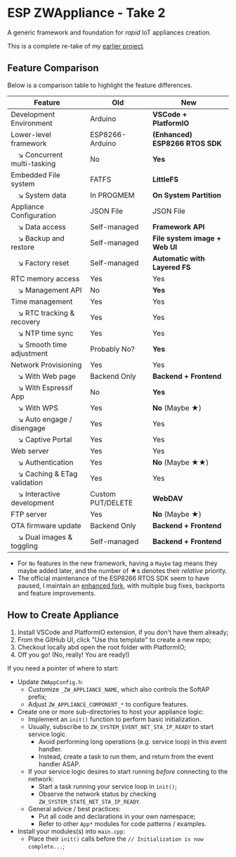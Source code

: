 # ESP ZWAppliance - Take 2

A generic framework and foundation for *rapid* IoT appliances creation.

This is a complete re-take of my [earlier project](https://github.com/Adam5Wu/ESPZWAppliance).

## Feature Comparison

Below is a comparison table to highlight the feature differences.

| Feature                                  | Old               | New                                  |
| ---------------------------------------- | ----------------- | ------------------------------------ |
| Development Environment                  | Arduino           | **VSCode + PlatformIO**              |
| Lower-level framework                    | ESP8266-Arduino   | **(Enhanced) ESP8266 RTOS SDK**      |
| &#8195;&#8600; Concurrent multi-tasking  | No                | **Yes**                              |
| Embedded File system                     | FATFS             | **LittleFS**                         |
| &#8195;&#8600; System data               | In PROGMEM        | **On System Partition**              |
| Appliance Configuration                  | JSON File         | JSON File                            |
| &#8195;&#8600; Data access               | Self-managed      | **Framework API**                    |
| &#8195;&#8600; Backup and restore        | Self-managed      | **File system image + Web UI**       |
| &#8195;&#8600; Factory reset             | Self-managed      | **Automatic with Layered FS**        |
| RTC memory access                        | Yes               | Yes                                  |
| &#8195;&#8600; Management API            | No                | **Yes**                              |
| Time management                          | Yes               | Yes                                  |
| &#8195;&#8600; RTC tracking & recovery   | Yes               | Yes                                  |
| &#8195;&#8600; NTP time sync             | Yes               | Yes                                  |
| &#8195;&#8600; Smooth time adjustment    | Probably No?      | **Yes**                              |
| Network Provisioning                     | Yes               | Yes                                  |
| &#8195;&#8600; With Web page             | Backend Only      | **Backend + Frontend**               |
| &#8195;&#8600; With Espressif App        | No                | **Yes**                              |
| &#8195;&#8600; With WPS                  | Yes               | **No** (Maybe &#9733;)               |
| &#8195;&#8600; Auto engage / disengage   | Yes               | Yes                                  |
| &#8195;&#8600; Captive Portal            | Yes               | Yes                                  |
| Web server                               | Yes               | Yes                                  |
| &#8195;&#8600; Authentication            | Yes               | **No** (Maybe &#9733;&#9733;)        |
| &#8195;&#8600; Caching & ETag validation | Yes               | Yes                                  |
| &#8195;&#8600; Interactive development   | Custom PUT/DELETE | **WebDAV**                           |
| FTP server                               | Yes               | **No** (Maybe &#9733;)               |
| OTA firmware update                      | Backend Only      | **Backend + Frontend**               |
| &#8195;&#8600; Dual images & toggling    | Self-managed      | **Backend + Frontend**               |

* For `No` features in the new framework, having a `Maybe` tag means they maybe added later,
and the number of &#9733;s denotes their *relative* priority.
* The official maintenance of the ESP8266 RTOS SDK seem to have paused, I maintain an
[enhanced fork](https://github.com/Adam5Wu/ESP8266_RTOS_SDK/tree/deploy/live),
with multiple bug fixes, backports and feature improvements.

## How to Create Appliance

1. Install VSCode and PlatformIO extension, if you don't have them already;
2. From the GitHub UI, click "Use this template" to create a new repo;
3. Checkout locally abd open the root folder with PlatformIO;
4. Off you go! (No, really! You are ready!)

If you need a pointer of where to start:
- Update `ZWAppConfig.h`:
  - Customize `_ZW_APPLIANCE_NAME`, which also controls the SoftAP prefix;
  - Adjust `ZW_APPLIANCE_COMPONENT_*` to configure features.
- Create one or more sub-directories to host your appliance logic:
  - Implement an `init()` function to perform basic initialization.
  - Usually, subscribe to `ZW_SYSTEM_EVENT_NET_STA_IP_READY` to start service logic.
    - Avoid performing long operations (e.g. service loop) in this event handler.
    - Instead, create a task to run them, and return from the event handler ASAP.
  - If your service logic desires to start running *before* connecting to the network:
    - Start a task running your service loop in `init()`;
    - Observe the network status by checking `ZW_SYSTEM_STATE_NET_STA_IP_READY`.
  - General advice / best practices:
    - Put all code and declarations in your own namespace;
    - Refer to other `App*` modules for code patterns / examples.
- Install your modules(s) into `main.cpp`:
  - Place their `init()` calls before the `// Initialization is now complete...`;
